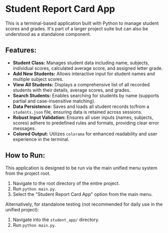 # Student Report Card App

This is a terminal-based application built with Python to manage student scores and grades. It's part of a larger project suite but can also be understood as a standalone component.

## Features:
-   **Student Class:** Manages student data including name, subjects, individual scores, calculated average score, and assigned letter grade.
-   **Add New Students:** Allows interactive input for student names and multiple subject scores.
-   **View All Students:** Displays a comprehensive list of all recorded students with their details, average scores, and grades.
-   **Search Students:** Enables searching for students by name (supports partial and case-insensitive matching).
-   **Data Persistence:** Saves and loads all student records to/from a `students.json` file, ensuring data is retained across sessions.
-   **Robust Input Validation:** Ensures all user inputs (names, subjects, scores) adhere to predefined rules and formats, providing clear error messages.
-   **Colored Output:** Utilizes `colorama` for enhanced readability and user experience in the terminal.

## How to Run:
This application is designed to be run via the main unified menu system from the project root.
1.  Navigate to the root directory of the entire project.
2.  Run `python main.py`.
3.  Select the "Student Report Card App" option from the main menu.

Alternatively, for standalone testing (not recommended for daily use in the unified project):
1.  Navigate into the `student_app/` directory.
2.  Run `python main.py`.